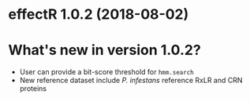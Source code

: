 # effectR 1.0.2 (2018-08-02)

# What's new in version 1.0.2?

- User can provide a bit-score threshold for `hmm.search`
- New reference dataset include *P. infestans* reference RxLR and CRN proteins
